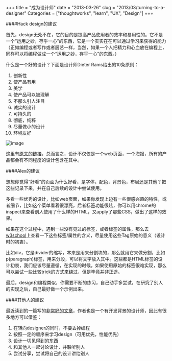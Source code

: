 +++
title = "成为设计师"
date = "2013-03-26"
slug = "2013/03/turning-to-a-designer"
Categories = ["thoughtworks", "learn", "UX", "Design"]
+++

####Hack design的建议

首先，design无处不在，它的目的是提高产品使用者的效率和易用性的。它不是一个“运用之妙，存乎一心”的东西，它是一个实实在在可以通过学习来获得的能力（正如编程或者写作或者厨艺一样，当然，如果一个人把精力和心血放在编程上，同样可以将编程做成一个“运用之妙，存乎一心”的东西。）

什么是一个好的设计？下面是设计师Dieter Rams给出的10条原则：

1. 创新性
2. 使产品有用
3. 美学
4. 使产品可以被理解
5. 不那么引人注目
6. 诚实的设计
7. 可持久的
8. 彻底，纯粹
9. 尽量做小的设计
10. 环境友好


![image](/images/2013/03/design-10-commandments.resized.png)

这里有[原文的链接](http://startupsthisishowdesignworks.com/)，总而言之，设计不仅仅是一个web页面，一个海报，所有的产品都会有不同程度的设计包含在其中。

####Alex的建议

想想你觉得“好看”的页面为什么好看，是字体，配色，背景色，布局还是其他？把这些记录下来，并在自己后续的设计中尝试使用。

多看一些优秀的设计，比如web页面，如果你发现上边有一些很感兴趣的特性，或者细节，比如这个菜单看着很漂亮，后者标签功能很炫，你可以用chrome的inspect来查看别人使用了什么样的HTML，又apply了那些CSS，做出了这样的效果。

如果在这个过程中，遇到一些没有见过的标签，或者标签的属性，那么去[w3school](http://www.w3schools.com/)上查看一下这些标签/属性的含义，尽量使用这些Tag原始的意义（设计时的初衷）。

比如div，它是divider的缩写，本来是用来分割块的，那么就用它来做分割，比如p(paragraph)标签，用来分段，可以将文字放入其中。这些都是HTML标签的设计初衷，我们应该尽量遵循，在实现的时候，如果使用原始的标签很难实现，那么可以尝试一些比较trick的方式来绕过，但是毕竟并非正途。

最后，design和编程类似，你需要不断的练习，自己动手多尝试，在研究了别人的实现之后，自己最好做一个示例出来。

####其他人的建议

最近读到的一篇写的[非常好的文章](http://somerandomdude.com/2012/01/10/transition-from-development-to-design/)，作者也是一个有开发背景的设计师，因此有很多地方可以借鉴：

1. 在转向designer的同时，不要丢掉编程
2. 按照一定的顺序来学习design（可用优先，性能优先） 
3. 设计一切见得到的东西
4. 和其他人一起讨论设计，并聆听别人
5. 尝试分享，尝试将自己的设计讲给别人

